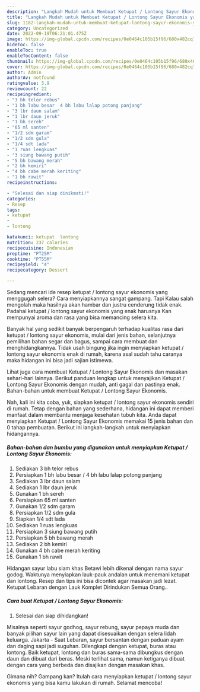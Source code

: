 ```yaml
---
description: "Langkah Mudah untuk Membuat Ketupat / Lontong Sayur Ekonomis yang Sempurna, Buat Buka Puasa}"
title: "Langkah Mudah untuk Membuat Ketupat / Lontong Sayur Ekonomis yang Sempurna, Buat Buka Puasa}"
slug: 1182-langkah-mudah-untuk-membuat-ketupat-lontong-sayur-ekonomis-yang-sempurna-buat-buka-puasa
category: Uncategorized
date: 2022-09-19T06:21:01.475Z
image: https://img-global.cpcdn.com/recipes/0e0464c105b15f96/680x482cq70/ketupat-lontong-sayur-ekonomis-foto-resep-utama.jpg
hideToc: false
enableToc: true
enableTocContent: false
thumbnail: https://img-global.cpcdn.com/recipes/0e0464c105b15f96/680x482cq70/ketupat-lontong-sayur-ekonomis-foto-resep-utama.jpg
cover: https://img-global.cpcdn.com/recipes/0e0464c105b15f96/680x482cq70/ketupat-lontong-sayur-ekonomis-foto-resep-utama.jpg
author: Admin
authorAv: notfound
ratingvalue: 3.9
reviewcount: 22
recipeingredient:
- "3 bh telor rebus"
- "1 bh labu besar  4 bh labu lalap potong panjang"
- "3 lbr daun salam"
- "1 lbr daun jeruk"
- "1 bh sereh"
- "65 ml santen"
- "1/2 sdm garam"
- "1/2 sdm gula"
- "1/4 sdt lada"
- "1 ruas lengkuas"
- "3 siung bawang putih"
- "5 bh bawang merah"
- "2 bh kemiri"
- "4 bh cabe merah keriting"
- "1 bh rawit"
recipeinstructions:

- "Selesai dan siap dinikmati!"
categories:
- Resep
tags:
- ketupat
- 
- lontong

katakunci: ketupat  lontong 
nutrition: 237 calories
recipecuisine: Indonesian
preptime: "PT25M"
cooktime: "PT55M"
recipeyield: "4"
recipecategory: Dessert

---
```



Sedang mencari ide resep ketupat / lontong sayur ekonomis yang menggugah selera? Cara menyiapkannya sangat gampang. Tapi Kalau salah mengolah maka hasilnya akan hambar dan justru cenderung tidak enak. Padahal ketupat / lontong sayur ekonomis yang enak harusnya Kan mempunyai aroma dan rasa yang bisa memancing selera kita.


Banyak hal yang sedikit banyak berpengaruh terhadap kualitas rasa dari ketupat / lontong sayur ekonomis, mulai dari jenis bahan, selanjutnya pemilihan bahan segar dan bagus, sampai cara membuat dan menghidangkannya. Tidak usah bingung jika ingin menyiapkan ketupat / lontong sayur ekonomis enak di rumah, karena asal sudah tahu caranya maka hidangan ini bisa jadi sajian istimewa.

Lihat juga cara membuat Ketupat / Lontong Sayur Ekonomis dan masakan sehari-hari lainnya. Berikut panduan lengkap untuk menyajikan Ketupat / Lontong Sayur Ekonomis dengan mudah, anti gagal dan pastinya enak. Bahan-bahan untuk membuat Ketupat / Lontong Sayur Ekonomis.


Nah, kali ini kita coba, yuk, siapkan ketupat / lontong sayur ekonomis sendiri di rumah. Tetap dengan bahan yang sederhana, hidangan ini dapat memberi manfaat dalam membantu menjaga kesehatan tubuh kita. Anda dapat menyiapkan Ketupat / Lontong Sayur Ekonomis memakai 15 jenis bahan dan 0 tahap pembuatan. Berikut ini langkah-langkah untuk menyiapkan hidangannya.

<!--inarticleads1-->

##### Bahan-bahan dan bumbu yang digunakan untuk menyiapkan Ketupat / Lontong Sayur Ekonomis:

1. Sediakan 3 bh telor rebus
1. Persiapkan 1 bh labu besar / 4 bh labu lalap potong panjang
1. Sediakan 3 lbr daun salam
1. Sediakan 1 lbr daun jeruk
1. Gunakan 1 bh sereh
1. Persiapkan 65 ml santen
1. Gunakan 1/2 sdm garam
1. Persiapkan 1/2 sdm gula
1. Siapkan 1/4 sdt lada
1. Sediakan 1 ruas lengkuas
1. Persiapkan 3 siung bawang putih
1. Persiapkan 5 bh bawang merah
1. Sediakan 2 bh kemiri
1. Gunakan 4 bh cabe merah keriting
1. Gunakan 1 bh rawit


Hidangan sayur labu siam khas Betawi lebih dikenal dengan nama sayur godog. Waktunya menyiapkan lauk-pauk andalan untuk menemani ketupat dan lontong. Resep dan tips ini bisa dicontek agar masakan jadi lezat. Ketupat Lebaran dengan Lauk Komplet Dirindukan Semua Orang.. 

<!--inarticleads2-->

##### Cara buat Ketupat / Lontong Sayur Ekonomis:


1. Selesai dan siap dihidangkan!

Misalnya seperti sayur godhog, sayur rebung, sayur pepaya muda dan banyak pilihan sayur lain yang dapat disesuaikan dengan selera lidah keluarga. Jakarta - Saat Lebaran, sayur bersantan dengan paduan ayam dan daging sapi jadi suguhan. Dilengkapi dengan ketupat, buras atau lontong. Baik ketupat, lontong dan buras sama-sama dibungkus dengan daun dan dibuat dari beras. Meski terlihat sama, namun ketiganya dibuat dengan cara yang berbeda dan disajikan dengan masakan khas. 

Gimana nih? Gampang kan? Itulah cara menyiapkan ketupat / lontong sayur ekonomis yang bisa kamu lakukan di rumah. Selamat mencoba!
